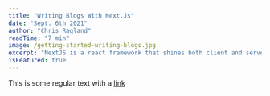 ```yaml
---
title: "Writing Blogs With Next.Js"
date: "Sept. 6th 2021"
author: "Chris Ragland"
readTime: "7 min"
image: /getting-started-writing-blogs.jpg
excerpt: "NextJS is a react framework that shines both client and server-side. Now lets write some blogs with it!"
isFeatured: true
---
```


This is some regular text with a [link](https://google.com)
